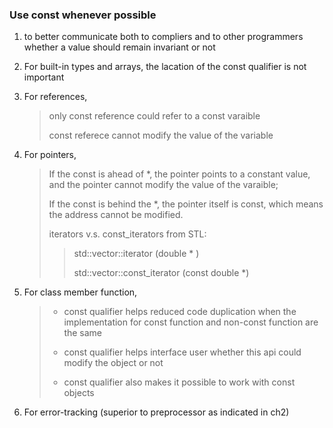 ### Use **const** whenever possible

1. to better communicate both to compliers and to other programmers whether a value should remain invariant or not

2. For built-in types and arrays, the lacation of the const qualifier is not important

3. For references,

   >only const reference could refer to a const varaible
   >
   >const referece cannot modify the value of the variable

4. For pointers,

   > If the const is ahead of \*, the pointer points to a constant value, and the pointer cannot modify the value of the varaible; 
   >
   > If the const is behind the \*, the pointer itself is const, which means the address cannot be modified.
   >
   > iterators v.s. const_iterators from STL:
   >
   > > std::vector<double>::iterator  (double \* )
   > >
   > > std::vector<double>::const_iterator (const double \*)



4. For class member function, 

   >- const qualifier helps reduced code duplication when the implementation for const function and non-const function are the same
   >
   >- const qualifier helps interface user whether this api could modify the object or not
   >- const qualifier also makes it possible to work with const objects

5. For error-tracking (superior to preprocessor as indicated in ch2)